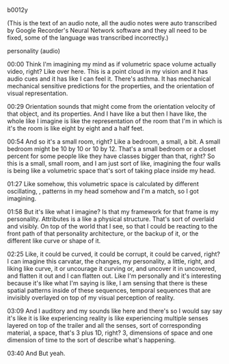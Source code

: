 b0012y

(This is the text of an audio note, all the audio notes were auto transcribed by Google Recorder's Neural Network software and they all need to be fixed, some of the language was transcribed incorrectly.)

personality (audio)

00:00
Think I'm imagining my mind as if volumetric space volume actually video, right? Like over here. This is a point cloud in my vision and it has audio cues and it has like I can feel it. There's asthma. It has mechanical mechanical sensitive predictions for the properties, and the orientation of visual representation.

00:29
Orientation sounds that might come from the orientation velocity of that object, and its properties. And I have like a but then I have like, the whole like I imagine is like the representation of the room that I'm in which is it's the room is like eight by eight and a half feet.

00:54
And so it's a small room, right? Like a bedroom, a small, a bit. A small bedroom might be 10 by 10 or 10 by 12. That's a small bedroom or a closet percent for some people like they have classes bigger than that, right? So this is a small, small room, and I am just sort of like, imagining the four walls is being like a volumetric space that's sort of taking place inside my head.

01:27
Like somehow, this volumetric space is calculated by different oscillating, , patterns in my head somehow and I'm a match, so I got imagining. 

01:58
But it's like what I imagine? Is that my framework for that frame is my personality. Attributes is a like a physical structure. That's sort of overlaid and visibly. On top of the world that I see, so that I could be reacting to the front path of that personality architecture, or the backup of it, or the different like curve or shape of it.

02:25
Like, it could be curved, it could be corrupt, it could be carved, right? I can imagine this carvatar, the changes, my personality, a little, right, and liking like curve, it or uncourage it curving or, and uncover it in uncovered, and flatten it out and I can flatten out. Like I'm personally and it's interesting because it's like what I'm saying is like, I am sensing that there is these spatial patterns inside of these sequences, temporal sequences that are invisibly overlayed on top of my visual perception of reality.

03:09
And I auditory and my sounds like here and there's so I would say say it's like it is like experiencing reality is like experiencing multiple senses layered on top of the trailer and all the senses, sort of corresponding material, a space, that's 3 plus 1D, right? 3, dimensions of space and one dimension of time to the sort of describe what's happening.

03:40
And But yeah.
